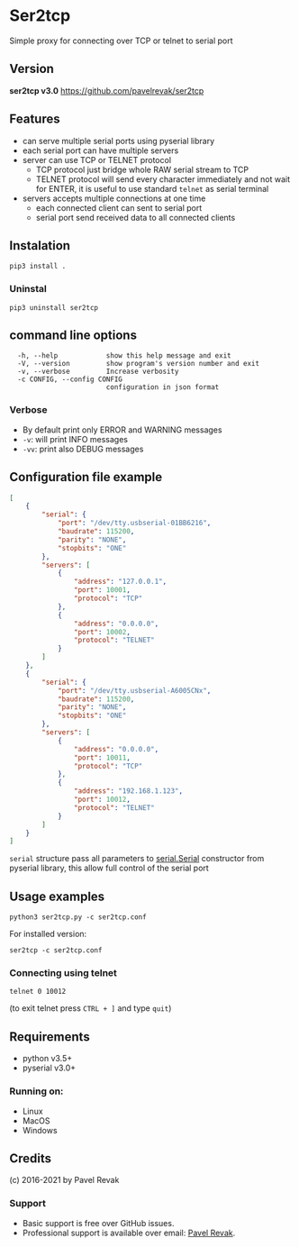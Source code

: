 # Ser2tcp
Simple proxy for connecting over TCP or telnet to serial port

## Version
**ser2tcp v3.0** https://github.com/pavelrevak/ser2tcp

## Features
- can serve multiple serial ports using pyserial library
- each serial port can have multiple servers
- server can use TCP or TELNET protocol
  - TCP protocol just bridge whole RAW serial stream to TCP
  - TELNET protocol will send every character immediately and not wait for ENTER, it is useful to use standard `telnet` as serial terminal
- servers accepts multiple connections at one time
    - each connected client can sent to serial port
    - serial port send received data to all connected clients

## Instalation
```
pip3 install .
```

### Uninstal
```
pip3 uninstall ser2tcp
```

## command line options
```
  -h, --help            show this help message and exit
  -V, --version         show program's version number and exit
  -v, --verbose         Increase verbosity
  -c CONFIG, --config CONFIG
                        configuration in json format
```

### Verbose
- By default print only ERROR and WARNING messages
- `-v`: will print INFO messages
- `-vv`: print also DEBUG messages

## Configuration file example
```json
[
    {
        "serial": {
            "port": "/dev/tty.usbserial-01BB6216",
            "baudrate": 115200,
            "parity": "NONE",
            "stopbits": "ONE"
        },
        "servers": [
            {
                "address": "127.0.0.1",
                "port": 10001,
                "protocol": "TCP"
            },
            {
                "address": "0.0.0.0",
                "port": 10002,
                "protocol": "TELNET"
            }
        ]
    },
    {
        "serial": {
            "port": "/dev/tty.usbserial-A6005CNx",
            "baudrate": 115200,
            "parity": "NONE",
            "stopbits": "ONE"
        },
        "servers": [
            {
                "address": "0.0.0.0",
                "port": 10011,
                "protocol": "TCP"
            },
            {
                "address": "192.168.1.123",
                "port": 10012,
                "protocol": "TELNET"
            }
        ]
    }
]
```
`serial` structure pass all parameters to [serial.Serial](https://pythonhosted.org/pyserial/pyserial_api.html#classes) constructor from pyserial library,
this allow full control of the serial port

## Usage examples
```
python3 ser2tcp.py -c ser2tcp.conf
```
For installed version:
```
ser2tcp -c ser2tcp.conf
```

### Connecting using telnet
```
telnet 0 10012
```
(to exit telnet press `CTRL + ]` and type `quit`)


## Requirements
- python v3.5+
- pyserial v3.0+

### Running on:
- Linux
- MacOS
- Windows

## Credits
(c) 2016-2021 by Pavel Revak

### Support
- Basic support is free over GitHub issues.
- Professional support is available over email: [Pavel Revak](mailto:pavel.revak@gmail.com?subject=[GitHub]%20ser2tcp).
